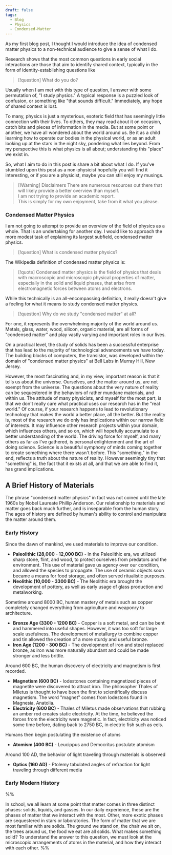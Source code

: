 ```yaml
---
draft: false
tags:
  - Blog
  - Physics
  - Condensed-Matter
---
```


As my first blog post, I thought I would introduce the idea of condensed matter physics to a non-technical audience to give a sense of what I do. 

Research shows that the most common questions in early social interactions are those that aim to identify shared context, typically in the form of identity-establishing questions like

>[!question] What do you do?  

Usually when I am met with this type of question, I answer with some permutation of, "I study physics." A typical response is a puzzled look of confusion, or something like "that sounds difficult." Immediately, any hope of shared context is lost. 

To many, physics is just a mysterious, esoteric field that has seemingly little connection with their lives. To others, they may read about it on occasion, catch bits and pieces of information in the media. But at some point or another, we have all wondered about the world around us. Be it as a child learning how to operate our bodies in the physical world, or as an adult looking up at the stars in the night sky, pondering what lies beyond. From my perspective this is what physics is all about; understanding this "place" we exist in. 

So, what I aim to do in this post is share a bit about what I do. If you've stumbled upon this post as a non-physicist hopefully you will find it interesting, or if you are a physicist, maybe you can still enjoy my musings.

> [!Warning] Disclaimers
> There are numerous resources out there that will likely provide a better overview than myself.  
>  I am not trying to provide an academic report.  
>  This is simply for my own enjoyment, take from it what you please.


### Condensed Matter Physics

I am not going to attempt to provide an overview of the field of physics as a whole. That is an undertaking for another day. I would like to approach the more modest task of explaining its largest subfield, condensed matter physics. 

> [!question]  What is condensed matter physics?


The Wikipedia definition of condensed matter physics is:

> [!quote] Condensed matter physics is the field of physics that deals with macroscopic and microscopic physical properties of matter, especially in the solid and liquid phases, that arise from electromagnetic forces between atoms and electrons.

While this technically is an all-encompassing definition, it really doesn't give a feeling for what it means to study condensed matter physics. 

> [!question] Why do we study "condensed matter" at all? 

For one, it represents the overwhelming majority of the world around us. Metals, glass, water, wood, silicon, organic material, are all forms of "condensed matter" and play vastly varying and important roles in our lives. 

On a practical level, the study of solids has been a successful enterprise that has lead to the majority of technological advancements we have today. The building blocks of computers, the transistor, was developed within the domain of "condensed matter physics" at Bell Labs in Murray Hill, New Jersey.

However, the most fascinating and, in my view, important reason is that it tells us about the universe. Ourselves, and the matter around us, are not exempt from the universe. The questions about the very nature of reality can be sequestered in the behaviors of rather mundane materials, and within us. The attitude of many physicists, and myself for the most part, is that we don't really care what practical uses our research has in the "real world." Of course, if your research happens to lead to revolutionary technology that makes the world a better place, all the better. But the reality is, most of the research we do only has implications within our narrow field of interests. It may influence other research projects within your domain, which influences others, and so on, which will hopefully accumulate to a better understanding of the world. The driving force for myself, and many others as far as I've gathered, is personal enlightenment and the art of doing science. Science is a beautiful symphony of minds coming together to create something where there wasn't before. This "something," in the end, reflects a truth about the nature of reality. However seemingly tiny that "something" is, the fact that it exists at all, and that we are able to find it, has grand implications. 

## A Brief History of Materials

The phrase "condensed matter physics" in fact was not coined until the late 1960s by Nobel Laureate Phillip Anderson. Our relationship to materials and matter goes back much further, and is inseparable from the human story. The ages of history are defined by human's ability to control and manipulate the matter around them. 

### Early History

Since the dawn of mankind, we used materials to improve our condition.

- __Paleolithic (28,000 - 12,000 BC)__ - In the Paleolithic era, we utilized sharp stone, flint, and wood, to protect ourselves from predators and the environment. This use of material gave us agency over our condition, and allowed the species to propagate. The use of ceramic objects soon became a means for food storage, and often served ritualistic purposes.
-  __Neolithic (10,000 - 3300 BC)__ - The Neolithic era brought the development of pottery, as well as early usage of glass production and metalworking.

Sometime around 8000 BC, human mastery of metals such as copper completely changed everything from agriculture and weaponry to architecture. 

- __Bronze Age (3300 - 1200 BC)__ -  Copper is a soft metal, and can be bent and hammered into useful shapes. However, it was too soft for large scale usefulness. The development of metallurgy to combine copper and tin allowed the creation of a more sturdy and useful bronze.
- __Iron Age (1200 - 300 BC)__ - The development of iron and steel replaced bronze, as iron was more naturally abundant and could be made stronger and less brittle.  

Around 600 BC, the human discovery of electricity and magnetism is first recorded. 

- __Magnetism (600 BC)__ - Iodestones containing magnetized pieces of magnetite were discovered to attract iron. The philosopher Thales of Miletus is thought to have been the first to scientifically discuss magnetism. The word "magnet" comes from Iodestons found in Magnesia, Anatolia.
- __Electricity (600 BC)__ - Thales of Miletus made observations that rubbing an amber rod creates static electricity. At the time, he believed the forces from the electricity were magnetic. In fact, electricity was noticed some time before, dating back to 2750 BC, in electric fish such as eels. 

Humans then begin postulating the existence of atoms

- __Atomism (400 BC)__ - Leucippus and Democritus postulate atomism

Around 100 AD, the behavior of light traveling through materials is observed

- __Optics (160 AD)__ - Ptolemy tabulated angles of refraction for light traveling through different media

### Early Modern History


%% 

In school, we all learn at some point that matter comes in three distinct phases: solids, liquids, and gasses. In our daily experience, these are the phases of matter that we interact with the most. Other, more exotic phases are sequestered in stars or laboratories. The form of matter that we are most familiar with are solids. The ground we stand on, the chair we sit on, the trees around us, the food we eat are all solids. What makes something solid? To understand the answer to this question, we must look at the microscopic arrangements of atoms in the material, and how they interact with each other. %%


